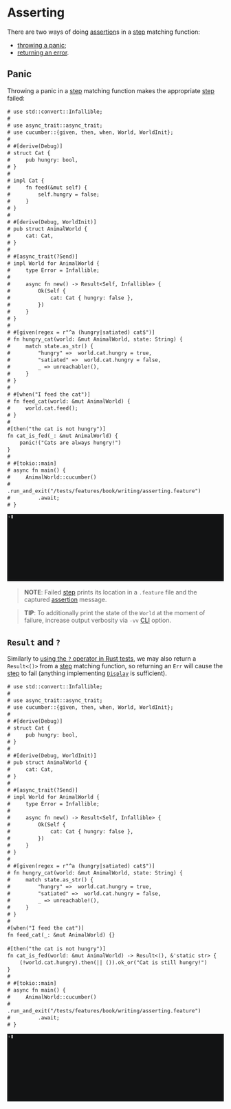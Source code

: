 Asserting
=========

There are two ways of doing [assertion]s in a [step] matching function: 
- [throwing a panic](#panic);
- [returning an error](#result-and-).




## Panic

Throwing a panic in a [step] matching function makes the appropriate [step] failed:
```rust,should_panic
# use std::convert::Infallible;
#
# use async_trait::async_trait;
# use cucumber::{given, then, when, World, WorldInit};
#
# #[derive(Debug)]
# struct Cat {
#     pub hungry: bool,
# }
#
# impl Cat {
#     fn feed(&mut self) {
#         self.hungry = false;
#     }
# }
#
# #[derive(Debug, WorldInit)]
# pub struct AnimalWorld {
#     cat: Cat,
# }
#
# #[async_trait(?Send)]
# impl World for AnimalWorld {
#     type Error = Infallible;
#
#     async fn new() -> Result<Self, Infallible> {
#         Ok(Self {
#             cat: Cat { hungry: false },
#         })
#     }
# }
#
# #[given(regex = r"^a (hungry|satiated) cat$")]
# fn hungry_cat(world: &mut AnimalWorld, state: String) {
#     match state.as_str() {
#         "hungry" =>  world.cat.hungry = true,
#         "satiated" =>  world.cat.hungry = false,
#         _ => unreachable!(),
#     }
# }
#
# #[when("I feed the cat")]
# fn feed_cat(world: &mut AnimalWorld) {
#     world.cat.feed();
# }
#
#[then("the cat is not hungry")]
fn cat_is_fed(_: &mut AnimalWorld) {
    panic!("Cats are always hungry!")
}
#
# #[tokio::main]
# async fn main() {
#     AnimalWorld::cucumber()
#         .run_and_exit("/tests/features/book/writing/asserting.feature")
#         .await;
# }
```
![record](../rec/writing_asserting_panic.gif)

> __NOTE__: Failed [step] prints its location in a `.feature` file and the captured [assertion] message.

> __TIP__: To additionally print the state of the `World` at the moment of failure, increase output verbosity via `-vv` [CLI] option.




## `Result` and `?`

Similarly to [using the `?` operator in Rust tests][1], we may also return a `Result<()>` from a [step] matching function, so returning an `Err` will cause the [step] to fail (anything implementing [`Display`] is sufficient).
```rust,should_panic
# use std::convert::Infallible;
#
# use async_trait::async_trait;
# use cucumber::{given, then, when, World, WorldInit};
#
# #[derive(Debug)]
# struct Cat {
#     pub hungry: bool,
# }
#
# #[derive(Debug, WorldInit)]
# pub struct AnimalWorld {
#     cat: Cat,
# }
#
# #[async_trait(?Send)]
# impl World for AnimalWorld {
#     type Error = Infallible;
#
#     async fn new() -> Result<Self, Infallible> {
#         Ok(Self {
#             cat: Cat { hungry: false },
#         })
#     }
# }
#
# #[given(regex = r"^a (hungry|satiated) cat$")]
# fn hungry_cat(world: &mut AnimalWorld, state: String) {
#     match state.as_str() {
#         "hungry" =>  world.cat.hungry = true,
#         "satiated" =>  world.cat.hungry = false,
#         _ => unreachable!(),
#     }
# }
#
#[when("I feed the cat")]
fn feed_cat(_: &mut AnimalWorld) {}

#[then("the cat is not hungry")]
fn cat_is_fed(world: &mut AnimalWorld) -> Result<(), &'static str> {
    (!world.cat.hungry).then(|| ()).ok_or("Cat is still hungry!")
}
#
# #[tokio::main]
# async fn main() {
#     AnimalWorld::cucumber()
#         .run_and_exit("/tests/features/book/writing/asserting.feature")
#         .await;
# }
```
![record](../rec/writing_asserting_result.gif)




[`Display`]: https://doc.rust-lang.org/stable/std/fmt/trait.Display.html
[assertion]: https://en.wikipedia.org/wiki/Assertion_(software_development)
[CLI]: ../cli.md
[step]: https://cucumber.io/docs/gherkin/reference#steps
[1]: https://doc.rust-lang.org/rust-by-example/testing/unit_testing.html#tests-and-
